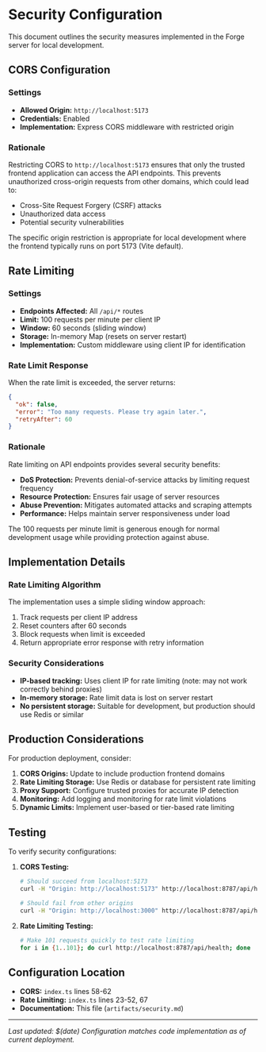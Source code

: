 # Security Configuration

This document outlines the security measures implemented in the Forge server for local development.

## CORS Configuration

### Settings

- **Allowed Origin:** `http://localhost:5173`
- **Credentials:** Enabled
- **Implementation:** Express CORS middleware with restricted origin

### Rationale

Restricting CORS to `http://localhost:5173` ensures that only the trusted frontend application can access the API endpoints. This prevents unauthorized cross-origin requests from other domains, which could lead to:

- Cross-Site Request Forgery (CSRF) attacks
- Unauthorized data access
- Potential security vulnerabilities

The specific origin restriction is appropriate for local development where the frontend typically runs on port 5173 (Vite default).

## Rate Limiting

### Settings

- **Endpoints Affected:** All `/api/*` routes
- **Limit:** 100 requests per minute per client IP
- **Window:** 60 seconds (sliding window)
- **Storage:** In-memory Map (resets on server restart)
- **Implementation:** Custom middleware using client IP for identification

### Rate Limit Response

When the rate limit is exceeded, the server returns:

```json
{
  "ok": false,
  "error": "Too many requests. Please try again later.",
  "retryAfter": 60
}
```

### Rationale

Rate limiting on API endpoints provides several security benefits:

- **DoS Protection:** Prevents denial-of-service attacks by limiting request frequency
- **Resource Protection:** Ensures fair usage of server resources
- **Abuse Prevention:** Mitigates automated attacks and scraping attempts
- **Performance:** Helps maintain server responsiveness under load

The 100 requests per minute limit is generous enough for normal development usage while providing protection against abuse.

## Implementation Details

### Rate Limiting Algorithm

The implementation uses a simple sliding window approach:

1. Track requests per client IP address
2. Reset counters after 60 seconds
3. Block requests when limit is exceeded
4. Return appropriate error response with retry information

### Security Considerations

- **IP-based tracking:** Uses client IP for rate limiting (note: may not work correctly behind proxies)
- **In-memory storage:** Rate limit data is lost on server restart
- **No persistent storage:** Suitable for development, but production should use Redis or similar

## Production Considerations

For production deployment, consider:

1. **CORS Origins:** Update to include production frontend domains
2. **Rate Limiting Storage:** Use Redis or database for persistent rate limiting
3. **Proxy Support:** Configure trusted proxies for accurate IP detection
4. **Monitoring:** Add logging and monitoring for rate limit violations
5. **Dynamic Limits:** Implement user-based or tier-based rate limiting

## Testing

To verify security configurations:

1. **CORS Testing:**

   ```bash
   # Should succeed from localhost:5173
   curl -H "Origin: http://localhost:5173" http://localhost:8787/api/health

   # Should fail from other origins
   curl -H "Origin: http://localhost:3000" http://localhost:8787/api/health
   ```

2. **Rate Limiting Testing:**
   ```bash
   # Make 101 requests quickly to test rate limiting
   for i in {1..101}; do curl http://localhost:8787/api/health; done
   ```

## Configuration Location

- **CORS:** `index.ts` lines 58-62
- **Rate Limiting:** `index.ts` lines 23-52, 67
- **Documentation:** This file (`artifacts/security.md`)

---

_Last updated: $(date)_
_Configuration matches code implementation as of current deployment._

